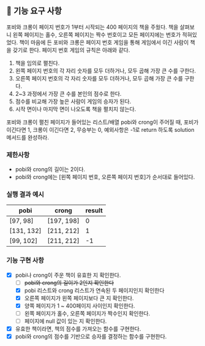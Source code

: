 ## 🚀 기능 요구 사항

포비와 크롱이 페이지 번호가 1부터 시작되는 400 페이지의 책을 주웠다. 책을 살펴보니 왼쪽 페이지는 홀수, 오른쪽 페이지는 짝수 번호이고 모든 페이지에는 번호가 적혀있었다.
책이 마음에 든 포비와 크롱은 페이지 번호 게임을 통해 게임에서 이긴 사람이 책을 갖기로 한다. 페이지 번호 게임의 규칙은 아래와 같다.

1. 책을 임의로 펼친다.
2. 왼쪽 페이지 번호의 각 자리 숫자를 모두 더하거나, 모두 곱해 가장 큰 수를 구한다.
3. 오른쪽 페이지 번호의 각 자리 숫자를 모두 더하거나, 모두 곱해 가장 큰 수를 구한다.
4. 2~3 과정에서 가장 큰 수를 본인의 점수로 한다.
5. 점수를 비교해 가장 높은 사람이 게임의 승자가 된다.
6. 시작 면이나 마지막 면이 나오도록 책을 펼치지 않는다.

포비와 크롱이 펼친 페이지가 들어있는 리스트/배열 pobi와 crong이 주어질 때, 포비가 이긴다면 1, 크롱이 이긴다면 2, 무승부는 0, 예외사항은 -1로 return 하도록
solution 메서드를 완성하라.

### 제한사항

- pobi와 crong의 길이는 2이다.
- pobi와 crong에는 [왼쪽 페이지 번호, 오른쪽 페이지 번호]가 순서대로 들어있다.

### 실행 결과 예시

| pobi | crong | result |
| --- | --- | --- |
| [97, 98] | [197, 198] | 0 |
| [131, 132] | [211, 212] | 1 |
| [99, 102] | [211, 212] | -1 |

### 기능 구현 사항

- [x] pobi나 crong이 주운 책이 유효한 지 확인한다.
    - [ ] ~~pobi와 crong의 길이가 2인지 확인한다~~
    - [x] pobi 리스트와 crong 리스트가 연속된 두 페이지인지 확인한다
    - [x] 오른쪽 페이지가 왼쪽 페이지보다 큰 지 확인한다.
    - [x] 양쪽 페이지가 1 ~ 400페이지 사이인지 확인한다.
    - [ ] 왼쪽 페이지가 홀수, 오른쪽 페이지가 짝수인지 확인한다.
    - [ ] 페이지에 null 값이 있는 지 확인한다.
- [x] 유효한 책이라면, 책의 점수를 가져오는 함수를 구현한다.
- [x] pobi와 crong의 점수를 기반으로 승자를 결정하는 함수를 구현한다. 